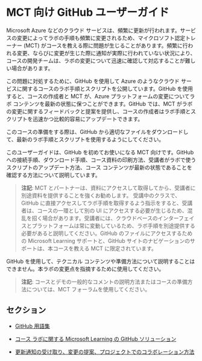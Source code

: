 ﻿# MCT 向け GitHub ユーザーガイド

Microsoft Azure などのクラウド サービスは、頻繁に更新が行われます。サービスの変更によってラボの手順も頻繁に変更されるため、マイクロソフト認定トレーナー (MCT) がコースを教える際に問題が生じることがあります。頻繁に行われる変更、ならびに変更が生じた際に通知が実際に行われていない状況により、コースの開発チームは、ラボの変更について迅速に確認して対応することが難しい場合があります。 

この問題に対処するために、GitHub を使用して Azure のようなクラウド サービスに関するコースのラボ手順とスクリプトを公開しています。GitHub を使用すると、コースの作成者と MCT が、Azure プラットフォームの変更についてラボ コンテンツを最新の状態に保つことができます。GitHub では、MCT がラボの変更に関するフィードバックと提案を提供し、コースの作成者はラボ手順とスクリプトを迅速かつ比較的容易にアップデートできます。

このコースの準備をする際は、GitHub から適切なファイルをダウンロードして、最新のラボ手順とスクリプトを使用するようにしてください。 

このユーザーガイドは、GitHub を初めてお使いになる MCT 向けです。GitHub への接続手順、ダウンロード手順、コース資料の印刷方法、受講者がラボで使うスクリプトのアップデート方法、コース コンテンツが最新の状態であることを確認する方法について説明しています。

> **注記**: MCT とパートナーは、資料にアクセスして取得してから、受講者に別途資料を提供することを強くお勧めします。  受講中のクラスで、GitHub に直接アクセスしてラボ手順を取得するよう指示をすると、受講者は、コースの一環として別の UI にアクセスする必要が生じるため、混乱を招く場合があります。受講者には、クラウドベースのインターフェイスとプラットフォームは常に変動しているため、ラボ手順を別途提供する必要があると説明してください。GitHub のファイルにアクセスするための Microsoft Learning サポートと、GitHub サイトのナビゲーションのサポートは、本コースを教える MCT に限定されています。

GitHub を使用して、テクニカル コンテンツや準備方法について説明することはできません。本ラボの変更点を指摘するために使用してください。

> **注記**: コースとデモの一般的なコメントの説明方法またはコースの準備方法については、MCT フォーラムを使用してください。

## セクション

- [GitHub 用語集](terminology/)

- [コース ラボに関する Microsoft Learning の GitHub ソリューション](solution/)

- [更新通知の受け取り、変更の提案、プロジェクトでのコラボレーション方法](collaboration/)
